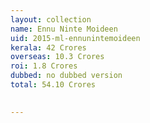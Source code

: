 ```yaml
---
layout: collection
name: Ennu Ninte Moideen
uid: 2015-ml-ennunintemoideen
kerala: 42 Crores
overseas: 10.3 Crores
roi: 1.8 Crores
dubbed: no dubbed version
total: 54.10 Crores

      
---
```

